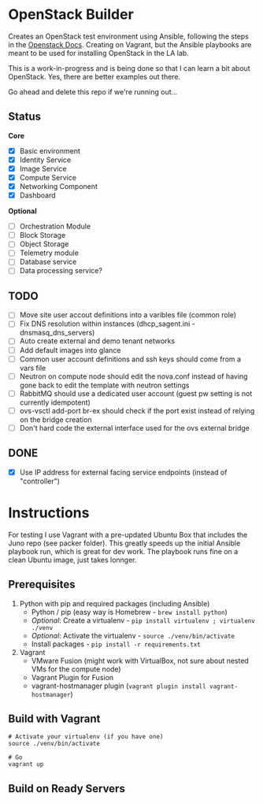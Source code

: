 OpenStack Builder
=================

Creates an OpenStack test environment using Ansible, following the steps in the [Openstack Docs](http://docs.openstack.org/juno/install-guide/install/apt/content/).  Creating on Vagrant, but the Ansible playbooks are meant to be used for installing OpenStack in the LA lab.

This is a work-in-progress and is being done so that I can learn a bit about OpenStack.  Yes, there are better examples out there.

Go ahead and delete this repo if we're running out...

Status
------

**Core**

- [x] Basic environment
- [x] Identity Service
- [x] Image Service
- [x] Compute Service
- [x] Networking Component
- [x] Dashboard

**Optional**

- [ ] Orchestration Module
- [ ] Block Storage
- [ ] Object Storage
- [ ] Telemetry module
- [ ] Database service
- [ ] Data processing service?

TODO
----
- [ ] Move site user accout definitions into a varibles file (common role)
- [ ] Fix DNS resolution within instances (dhcp_sagent.ini - dnsmasq_dns_servers)
- [ ] Auto create external and demo tenant networks
- [ ] Add default images into glance
- [ ] Common user account definitions and ssh keys should come from a vars file
- [ ] Neutron on compute node should edit the nova.conf instead of having gone back to edit the template with neutron settings
- [ ] RabbitMQ should use a dedicated user account (guest pw setting is not currently idempotent)
- [ ] ovs-vsctl add-port br-ex should check if the port exist instead of relying on the bridge creation
- [ ] Don't hard code the external interface used for the ovs external bridge

DONE
----
- [x] Use IP address for external facing service endpoints (instead of "controller")

Instructions
============

For testing I use Vagrant with a pre-updated Ubuntu Box that includes the Juno repo (see packer folder).  This greatly speeds up the initial Ansible playbook run, which is great for dev work.  The playbook runs fine on a clean Ubuntu image, just takes lonnger.

Prerequisites
-------------

1. Python with pip and required packages (including Ansible)
    - Python / pip (easy way is Homebrew - `brew install python`)
    - *Optional*: Create a virtualenv - `pip install virtualenv ; virtualenv ./venv`
    - *Optional*: Activate the virtualenv - `source ./venv/bin/activate`
   	- Install packages - `pip install -r requirements.txt`
2. Vagrant
   - VMware Fusion (might work with VirtualBox, not sure about nested VMs for the compute node)
   - Vagrant Plugin for Fusion
   - vagrant-hostmanager plugin (`vagrant plugin install vagrant-hostmanager`)

Build with Vagrant
------------------

    # Activate your virtualenv (if you have one)
    source ./venv/bin/activate

    # Go
    vagrant up

Build on Ready Servers
----------------------

